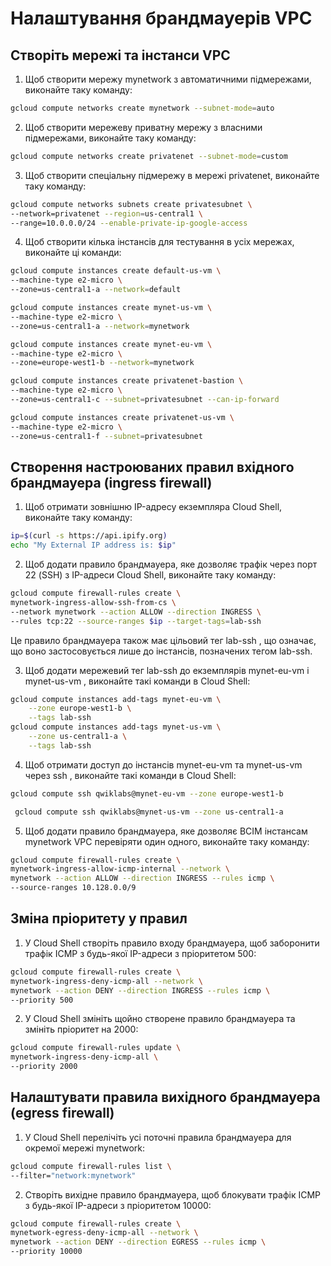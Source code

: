 # Налаштування брандмауерів VPC

## Створіть мережі та інстанси VPC

1) Щоб створити мережу mynetwork з автоматичними підмережами, виконайте таку команду:

```sh
gcloud compute networks create mynetwork --subnet-mode=auto
```

2) Щоб створити мережеву приватну мережу з власними підмережами, виконайте таку команду:

```sh
gcloud compute networks create privatenet --subnet-mode=custom
```

3) Щоб створити спеціальну підмережу в мережі privatenet, виконайте таку команду:

```sh
gcloud compute networks subnets create privatesubnet \
--network=privatenet --region=us-central1 \
--range=10.0.0.0/24 --enable-private-ip-google-access
```

4) Щоб створити кілька інстансів для тестування в усіх мережах, виконайте ці команди:

```sh
gcloud compute instances create default-us-vm \
--machine-type e2-micro \
--zone=us-central1-a --network=default
```

```sh
gcloud compute instances create mynet-us-vm \
--machine-type e2-micro \
--zone=us-central1-a --network=mynetwork
```

```sh
gcloud compute instances create mynet-eu-vm \
--machine-type e2-micro \
--zone=europe-west1-b --network=mynetwork
```

```sh
gcloud compute instances create privatenet-bastion \
--machine-type e2-micro \
--zone=us-central1-c --subnet=privatesubnet --can-ip-forward
```

```sh
gcloud compute instances create privatenet-us-vm \
--machine-type e2-micro \
--zone=us-central1-f --subnet=privatesubnet
```

## Створення настроюваних правил вхідного брандмауера (ingress firewall)

1) Щоб отримати зовнішню IP-адресу екземпляра Cloud Shell, виконайте таку команду:

```sh
ip=$(curl -s https://api.ipify.org)
echo "My External IP address is: $ip"
```

2) Щоб додати правило брандмауера, яке дозволяє трафік через порт 22 (SSH) з IP-адреси Cloud Shell, виконайте таку команду:

```sh
gcloud compute firewall-rules create \
mynetwork-ingress-allow-ssh-from-cs \
--network mynetwork --action ALLOW --direction INGRESS \
--rules tcp:22 --source-ranges $ip --target-tags=lab-ssh
```

Це правило брандмауера також має цільовий тег lab-ssh , що означає, що воно застосовується лише до інстансів, позначених тегом lab-ssh.

3) Щоб додати мережевий тег lab-ssh до екземплярів mynet-eu-vm і mynet-us-vm , виконайте такі команди в Cloud Shell:

```sh
gcloud compute instances add-tags mynet-eu-vm \
    --zone europe-west1-b \
    --tags lab-ssh
gcloud compute instances add-tags mynet-us-vm \
    --zone us-central1-a \
    --tags lab-ssh
```

4) Щоб отримати доступ до інстансів mynet-eu-vm та mynet-us-vm через ssh , виконайте такі команди в Cloud Shell:

```sh
gcloud compute ssh qwiklabs@mynet-eu-vm --zone europe-west1-b
```

```sh
 gcloud compute ssh qwiklabs@mynet-us-vm --zone us-central1-a
```

5) Щоб додати правило брандмауера, яке дозволяє ВСІМ інстансам mynetwork VPC перевіряти один одного, виконайте таку команду:

```sh
gcloud compute firewall-rules create \
mynetwork-ingress-allow-icmp-internal --network \
mynetwork --action ALLOW --direction INGRESS --rules icmp \
--source-ranges 10.128.0.0/9
```

## Зміна пріоритету у правил

1) У Cloud Shell створіть правило входу брандмауера, щоб заборонити трафік ICMP з будь-якої IP-адреси з пріоритетом 500:

```sh
gcloud compute firewall-rules create \
mynetwork-ingress-deny-icmp-all --network \
mynetwork --action DENY --direction INGRESS --rules icmp \
--priority 500
```

2) У Cloud Shell змініть щойно створене правило брандмауера та змініть пріоритет на 2000:

```sh
gcloud compute firewall-rules update \
mynetwork-ingress-deny-icmp-all \
--priority 2000
```

## Налаштувати правила вихідного брандмауера (egress firewall)

1) У Cloud Shell перелічіть усі поточні правила брандмауера для окремої мережі mynetwork:

```sh
gcloud compute firewall-rules list \
--filter="network:mynetwork"
```

2) Створіть вихідне правило брандмауера, щоб блокувати трафік ICMP з будь-якої IP-адреси з пріоритетом 10000:

```sh
gcloud compute firewall-rules create \
mynetwork-egress-deny-icmp-all --network \
mynetwork --action DENY --direction EGRESS --rules icmp \
--priority 10000
```
